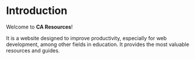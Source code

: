 # Introduction

Welcome to **CA Resources**!

It is a website designed to improve productivity, especially for web development, among other fields in education. It provides the most valuable resources and guides.
